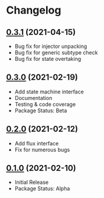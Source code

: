 # Changelog

## [0.3.1](https://github.com/neatc0der/actyon/compare/v0.3.0...v0.3.1) (2021-04-15)

* Bug fix for injector unpacking
* Bug fix for generic subtype check
* Bug fix for state overtaking

## [0.3.0](https://github.com/neatc0der/actyon/compare/v0.2.0...v0.3.0) (2021-02-19)

* Add state machine interface
* Documentation
* Testing & code coverage
* Package Status: Beta

## [0.2.0](https://github.com/neatc0der/actyon/compare/v0.1.0...v0.2.0) (2021-02-12)

* Add flux interface
* Fix for numerous bugs

## [0.1.0](https://github.com/neatc0der/actyon/compare/f6be23d...v0.1.0) (2021-02-10)

* Initial Release
* Package Status: Alpha
